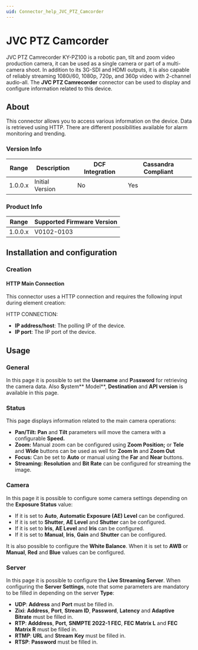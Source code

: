 ```yaml
---
uid: Connector_help_JVC_PTZ_Camcorder
---
```


# JVC PTZ Camcorder

JVC PTZ Camrecorder KY-PZ100 is a robotic pan, tilt and zoom video production camera, it can be used as a single camera or part of a multi-camera shoot. In addition to its 3G-SDI and HDMI outputs, it is also capable of reliably streaming 1080i/60, 1080p, 720p, and 360p video with 2-channel audio-all.
The **JVC PTZ Camrecorder** connector can be used to display and configure information related to this device.

## About

This connector allows you to access various information on the device. Data is retrieved using HTTP. There are different possibilities available for alarm monitoring and trending.

### Version Info

| Range | Description | DCF Integration | Cassandra Compliant |
|------------------|-----------------|---------------------|-------------------------|
| 1.0.0.x          | Initial Version | No                  | Yes                     |

### Product Info

| Range | Supported Firmware Version |
|------------------|-----------------------------|
| 1.0.0.x          | V0102-0103                  |

## Installation and configuration

### Creation

#### HTTP Main Connection

This connector uses a HTTP connection and requires the following input during element creation:

HTTP CONNECTION:

- **IP address/host**: The polling IP of the device.
- **IP port**: The IP port of the device.

## Usage

### General

In this page it is possible to set the **Username** and **P**a**ssword** for retrieving the camera data. Also **S**ystem** Model**, **Destination** and **API version** is available in this page.

### Status

This page displays information related to the main camera operations:

- **Pan/Tilt: Pan** and **Tilt** parameters will move the camera with a configurable **Speed.**
- **Zoom:** Manual zoom can be configured using **Zoom Position;** or **Tele** and **Wide** buttons can be used as well for **Zoom In** and **Zoom Out**
- **Focus:** Can be set to **Auto** or manual using the **Far** and **Near** buttons.
- **Streaming: Resolution** and **Bit Rate** can be configured for streaming the image.

### Camera

In this page it is possible to configure some camera settings depending on the **Exposure Status** value:

- If it is set to **Auto**, **Automatic Exposure (AE) Level** can be configured.
- If it is set to **Shutter**, **AE Level** and **Shutter** can be configured.
- If it is set to **Iris**, **AE Level** and **Iris** can be configured.
- If it is set to **Manual**, **Iris**, **Gain** and **Shutter** can be configured.

It is also possible to configure the **White Balance**. When it is set to **AWB** or **Manual**, **Red** and **Blue** values can be configured.

### Server

In this page it is possible to configure the **Live Streaming Server**. When configuring the **Server Settings**, note that some parameters are mandatory to be filled in depending on the server **Type**:

- **UDP**: **Address** and **Port** must be filled in.
- **Zixi**: **Address**, **Port**, **Stream ID**, **Password**, **Latency** and **Adaptive Bitrate** must be filled in.
- **RTP**: **Adddress**, **Port**, **SNMPTE 2022-1 FEC**, **FEC Matrix L** and **FEC Matrix R** must be filled in.
- **RTMP**: **URL** and **Stream** **Key** must be filled in.
- **RTSP**: **Password** must be filled in.
